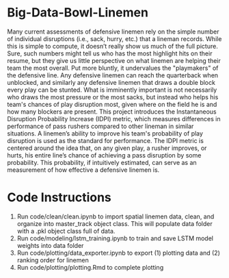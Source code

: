 # Big-Data-Bowl-Linemen

Many current assessments of defensive linemen rely on the simple number of individual disruptions (i.e., sack, hurry, etc.) that a lineman records. While this is simple to compute, it doesn’t really show us much of the full picture. Sure, such numbers might tell us who has the most highlight hits on their resume, but they give us little perspective on what linemen are helping their team the most overall. Put more bluntly, it undervalues the "playmakers" of the defensive line. Any defensive linemen can reach the quarterback when unblocked, and similarly any defensive linemen that draws a double block every play can be stunted. What is imminently important is not necessarily who draws the most pressure or the most sacks, but instead who helps his team's chances of play disruption most, given where on the field he is and how many blockers are present.
This project introduces the Instantaneous Disruption Probability Increase (IDPI) metric, which measures differences in performance of pass rushers compared to other lineman in similar situations. A linemen’s ability to improve his team's probability of play disruption is used as the standard for performance. The IDPI metric is centered around the idea that, on any given play, a rusher improves, or hurts, his entire line’s chance of achieving a pass disruption by some probability. This probability, if intuitively estimated, can serve as an measurement of how effective a defensive linemen is.

# Code Instructions

1. Run code/clean/clean.ipynb to import spatial linemen data, clean, and organize into master_track object class. This will populate data folder with a .pkl object class full of data.
2. Run code/modeling/lstm_training.ipynb to train and save LSTM model weights into data folder
3. Run code/plotting/data_exporter.ipynb to export (1) plotting data and (2) ranking order for linemen
4. Run code/plotting/plotting.Rmd to complete plotting
